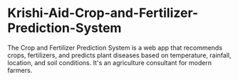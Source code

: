 # Krishi-Aid-Crop-and-Fertilizer-Prediction-System
The Crop and Fertilizer Prediction System is a web app that recommends crops, fertilizers, and predicts plant diseases based on temperature, rainfall, location, and soil conditions. It's an agriculture consultant for modern farmers.
